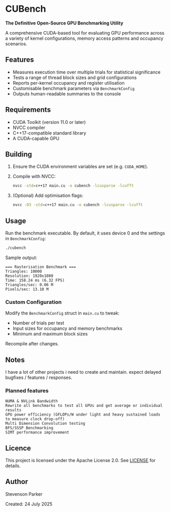 # CUBench

**The Definitive Open-Source GPU Benchmarking Utility**

A comprehensive CUDA-based tool for evaluating GPU performance across a variety of kernel configurations, memory access patterns and occupancy scenarios.

## Features

* Measures execution time over multiple trials for statistical significance
* Tests a range of thread block sizes and grid configurations
* Reports per-kernel occupancy and register utilisation
* Customisable benchmark parameters via `BenchmarkConfig`
* Outputs human-readable summaries to the console

## Requirements

* CUDA Toolkit (version 11.0 or later)
* NVCC compiler
* C++17-compatible standard library
* A CUDA-capable GPU

## Building

1. Ensure the CUDA environment variables are set (e.g. `CUDA_HOME`).

2. Compile with NVCC:

   ```bash
   nvcc -std=c++17 main.cu -o cubench -lcusparse -lcufft
   ```

3. (Optional) Add optimisation flags:

   ```bash
   nvcc -O3 -std=c++17 main.cu -o cubench -lcusparse -lcufft
   ```

## Usage

Run the benchmark executable. By default, it uses device 0 and the settings in `BenchmarkConfig`:

```bash
./cubench
```

Sample output:

```
=== Rasterisation Benchmark ===
Triangles: 10000
Resolution: 1920x1080
Time: 158.24 ms (6.32 FPS)
Triangles/sec: 0.06 M
Pixels/sec: 13.10 M
```

### Custom Configuration

Modify the `BenchmarkConfig` struct in `main.cu` to tweak:

* Number of trials per test
* Input sizes for occupancy and memory benchmarks
* Minimum and maximum block sizes

Recompile after changes.

## Notes

I have a lot of other projects i need to create and maintain. expect delayed bugfixes / features / responses.

### Planned features

```
NUMA & NVLink Bandwidth
Rewrite all benchmarks to test all GPUs and get average or individual results
GPU power efficiency (GFLOPs/W under light and heavy sustained loads to measure clock drop-off)
Multi Dimension Convolution testing
BFS/SSSP Benchmarking
SIMT performance improvement
```

## Licence

This project is licensed under the Apache License 2.0. See [LICENSE](https://www.apache.org/licenses/LICENSE-2.0) for details.

## Author

Stevenson Parker

Created: 24 July 2025
